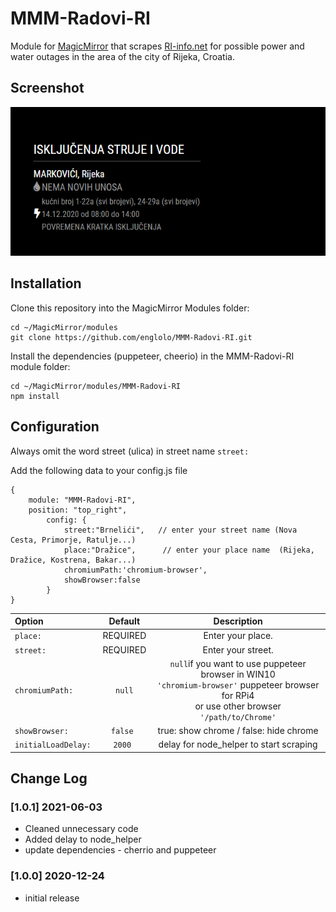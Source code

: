

# MMM-Radovi-RI

Module for [MagicMirror](https://github.com/MichMich/MagicMirror) that scrapes [RI-info.net](http://www.ri-info.net/Radovi.aspx) for possible power and water outages in the area of the city of Rijeka, Croatia.
## Screenshot
![GitHub Logo](/images/testTable.PNG)
## Installation
Clone this repository into the MagicMirror Modules folder:
```
cd ~/MagicMirror/modules
git clone https://github.com/englolo/MMM-Radovi-RI.git
```
Install the dependencies (puppeteer, cheerio) in the MMM-Radovi-RI module folder:
```
cd ~/MagicMirror/modules/MMM-Radovi-RI
npm install
```
## Configuration
Always omit the word street (ulica) in street name ```street:```

Add the following data to your config.js file
```
{
	module: "MMM-Radovi-RI",
	position: "top_right",            
		config: {
			street:"Brnelići",   // enter your street name (Nova Cesta, Primorje, Ratulje...)
			place:"Dražice",      // enter your place name  (Rijeka, Dražice, Kostrena, Bakar...)
			chromiumPath:'chromium-browser',    
			showBrowser:false
		}
}
```
| Option | Default | Description |
|:--|:-:|:--:|
| ```place:```| REQUIRED | Enter your place. |
|```street:```</code>| REQUIRED | Enter your street.|
|```chromiumPath:```|  ```null```| ```null```if you want to use puppeteer browser in WIN10<br />```'chromium-browser'``` puppeteer browser for RPi4 <br />or use other browser<br />```'/path/to/Chrome'```|
|```showBrowser: ```|   ```false ```| true: show chrome / false: hide chrome|
|```initialLoadDelay: ```|```2000 ```| delay for node_helper to start scraping|

## Change Log

### [1.0.1] 2021-06-03
- Cleaned  unnecessary code
- Added delay to node_helper
- update dependencies - cherrio and puppeteer 

### [1.0.0] 2020-12-24 
- initial release
